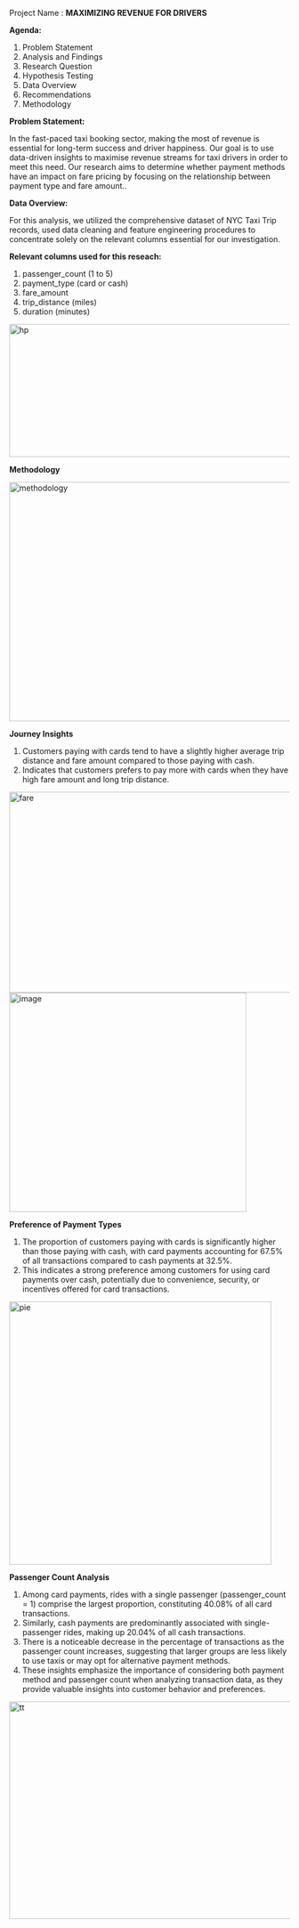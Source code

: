 Project Name : **MAXIMIZING REVENUE FOR DRIVERS**

**Agenda:**
1. Problem Statement
2. Analysis and Findings
3. Research Question
4. Hypothesis Testing
5. Data Overview 
6. Recommendations
7. Methodology

**Problem Statement:**
 
In the fast-paced taxi booking sector, making the most of revenue is essential for long-term success and driver happiness. 
Our goal is to use data-driven insights to maximise revenue streams for taxi drivers in order to meet this need. Our research aims to determine whether payment methods have an impact on fare pricing by focusing on the relationship between payment type and fare amount..

**Data Overview:**

For this analysis, we utilized the comprehensive dataset of NYC Taxi Trip records, used data cleaning and feature engineering procedures to concentrate solely on the relevant columns essential for our investigation.

**Relevant columns used for this reseach:**

1. passenger_count (1 to 5)
2. payment_type (card or cash)
3. fare_amount
4. trip_distance (miles)
5. duration (minutes)

<img width="644" height="239" alt="hp" src="https://github.com/user-attachments/assets/8c0017e5-1862-4d22-82ec-96218d8f19f5" />

**Methodology**

<img width="1008" height="430" alt="methodology" src="https://github.com/user-attachments/assets/d034002e-b1dd-40bf-b816-c1e800cf924e" />

**Journey Insights**

1. Customers paying with cards tend to have a slightly higher average trip distance and fare amount compared to those paying with cash.
2. Indicates that customers prefers to pay more with cards when they have high fare amount and long trip distance.

<img width="754" height="361" alt="fare" src="https://github.com/user-attachments/assets/a67dc1cd-cf81-4d22-b5ad-fcec13e43cda" />

<img width="426" height="394" alt="image" src="https://github.com/user-attachments/assets/780905d7-2281-40f5-9a75-f9f6573ae16e" />

**Preference of Payment Types**

1. The proportion of customers paying with cards is significantly higher than those paying with cash, with card payments accounting for 67.5% of all transactions compared to cash payments at 32.5%.
2. This indicates a strong preference among customers for using card payments over cash, potentially due to convenience, security, or incentives offered for card transactions.

<img width="471" height="473" alt="pie" src="https://github.com/user-attachments/assets/2b437792-91d6-4b9d-88d6-f62e7d977e39" />


**Passenger Count Analysis**

1. Among card payments, rides with a single passenger (passenger_count = 1) comprise the largest proportion, constituting 40.08% of all card transactions.
2. Similarly, cash payments are predominantly associated with single-passenger rides, making up 20.04% of all cash transactions.
3. There is a noticeable decrease in the percentage of transactions as the passenger count increases, suggesting that larger groups are less likely to use taxis or may opt for alternative payment methods.
4. These insights emphasize the importance of considering both payment method and passenger count when analyzing transaction data, as they provide valuable insights into customer behavior and preferences.

<img width="1285" height="391" alt="tt" src="https://github.com/user-attachments/assets/15f9f888-15b3-4f6d-9a8d-278ded0e2861" />















